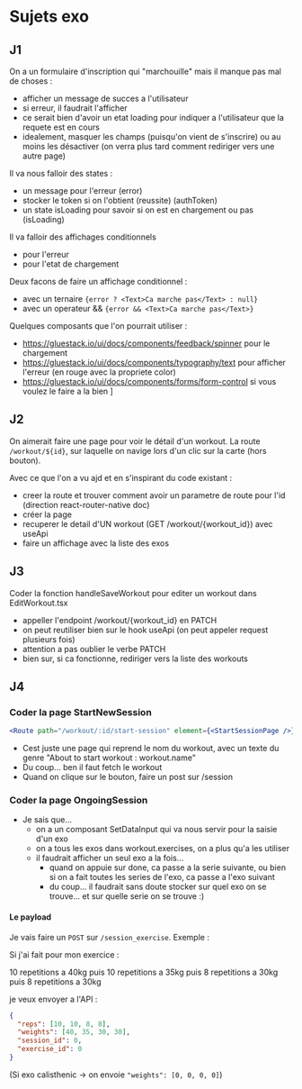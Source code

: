 # Sujets exo

## J1

On a un formulaire d'inscription qui "marchouille" mais il manque pas mal de choses :

- afficher un message de succes a l'utilisateur
- si erreur, il faudrait l'afficher
- ce serait bien d'avoir un etat loading pour indiquer a l'utilisateur que la requete est en cours
- idealement, masquer les champs (puisqu'on vient de s'inscrire) ou au moins les désactiver (on verra plus tard comment rediriger vers une autre page)

Il va nous falloir des states :

- un message pour l'erreur (error)
- stocker le token si on l'obtient (reussite) (authToken)
- un state isLoading pour savoir si on est en chargement ou pas (isLoading)

Il va falloir des affichages conditionnels

- pour l'erreur
- pour l'etat de chargement

Deux facons de faire un affichage conditionnel :

- avec un ternaire `{error ? <Text>Ca marche pas</Text> : null}`
- avec un operateur && `{error && <Text>Ca marche pas</Text>}`

Quelques composants que l'on pourrait utiliser :

- https://gluestack.io/ui/docs/components/feedback/spinner pour le chargement
- https://gluestack.io/ui/docs/components/typography/text pour afficher l'erreur (en rouge avec la propriete color)
- https://gluestack.io/ui/docs/components/forms/form-control si vous voulez le faire a la bien
  ]

## J2

On aimerait faire une page pour voir le détail d'un workout.
La route `/workout/${id}`, sur laquelle on navige lors d'un clic sur la carte (hors bouton).

Avec ce que l'on a vu ajd et en s'inspirant du code existant :

- creer la route et trouver comment avoir un parametre de route pour l'id (direction react-router-native doc)
- créer la page
- recuperer le detail d'UN workout (GET /workout/{workout_id}) avec useApi
- faire un affichage avec la liste des exos

## J3

Coder la fonction handleSaveWorkout pour editer un workout dans EditWorkout.tsx

- appeller l'endpoint /workout/{workout_id} en PATCH
- on peut reutiliser bien sur le hook useApi (on peut appeler request plusieurs fois)
- attention a pas oublier le verbe PATCH
- bien sur, si ca fonctionne, rediriger vers la liste des workouts

## J4

### Coder la page StartNewSession

```jsx
<Route path="/workout/:id/start-session" element={<StartSessionPage />} />
```

- Cest juste une page qui reprend le nom du workout, avec un texte du genre "About to start workout : workout.name"
- Du coup... ben il faut fetch le workout
- Quand on clique sur le bouton, faire un post sur /session

### Coder la page OngoingSession

- Je sais que...
  - on a un composant SetDataInput qui va nous servir pour la saisie d'un exo
  - on a tous les exos dans workout.exercises, on a plus qu'a les utiliser
  - il faudrait afficher un seul exo a la fois...
    - quand on appuie sur done, ca passe a la serie suivante, ou bien si on a fait toutes les series de l'exo, ca passe a l'exo suivant
    - du coup... il faudrait sans doute stocker sur quel exo on se trouve... et sur quelle serie on se trouve :)

#### Le payload

Je vais faire un `POST` sur `/session_exercise`. Exemple :

Si j'ai fait pour mon exercice :

10 repetitions a 40kg puis
10 repetitions a 35kg puis
8 repetitions a 30kg puis
8 repetitions a 30kg

je veux envoyer a l'API :

```json
{
  "reps": [10, 10, 8, 8],
  "weights": [40, 35, 30, 30],
  "session_id": 0,
  "exercise_id": 0
}
```

(Si exo calisthenic -> on envoie `"weights": [0, 0, 0, 0]`)
